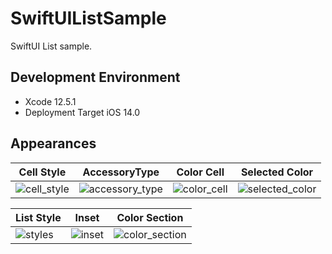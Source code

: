 # SwiftUIListSample
SwiftUI List sample.

## Development Environment
* Xcode 12.5.1
* Deployment Target iOS 14.0

## Appearances
| Cell Style | AccessoryType | Color Cell | Selected Color |
| --- | --- | --- | --- |
|![cell_style](https://user-images.githubusercontent.com/34936885/127751568-b1cf11ab-7a55-4fd0-8671-9d467e863ecd.png)|![accessory_type](https://user-images.githubusercontent.com/34936885/127751575-7c4f055a-f18f-45dc-be8d-a56b0501f62d.png)|![color_cell](https://user-images.githubusercontent.com/34936885/127751582-07f904eb-ef3b-4202-84bc-e87ba709b8a8.png)|![selected_color](https://user-images.githubusercontent.com/34936885/127751596-7c54b5ee-49ed-4666-ace5-4c6373244db5.png)|

| List Style | Inset | Color Section |
| --- | --- | --- |
|![styles](https://user-images.githubusercontent.com/34936885/127752317-0c0c31a6-e3e5-4c80-9d38-17e003c05559.png)|![inset](https://user-images.githubusercontent.com/34936885/127751631-1601402c-3328-44ef-a9b8-3212c222a68d.png)|![color_section](https://user-images.githubusercontent.com/34936885/127751633-9c9321ae-e3c0-4922-aab0-19821c9ba67d.png)|
